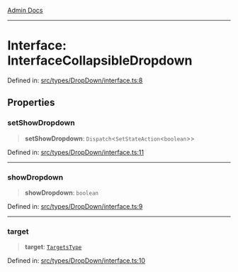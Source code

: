 [Admin Docs](/)

---

# Interface: InterfaceCollapsibleDropdown

Defined in: [src/types/DropDown/interface.ts:8](https://github.com/PalisadoesFoundation/talawa-admin/blob/main/src/types/DropDown/interface.ts#L8)

## Properties

### setShowDropdown

> **setShowDropdown**: `Dispatch`\<`SetStateAction`\<`boolean`\>\>

Defined in: [src/types/DropDown/interface.ts:11](https://github.com/PalisadoesFoundation/talawa-admin/blob/main/src/types/DropDown/interface.ts#L11)

---

### showDropdown

> **showDropdown**: `boolean`

Defined in: [src/types/DropDown/interface.ts:9](https://github.com/PalisadoesFoundation/talawa-admin/blob/main/src/types/DropDown/interface.ts#L9)

---

### target

> **target**: [`TargetsType`](../../../../state/reducers/routesReducer/type-aliases/TargetsType.md)

Defined in: [src/types/DropDown/interface.ts:10](https://github.com/PalisadoesFoundation/talawa-admin/blob/main/src/types/DropDown/interface.ts#L10)
